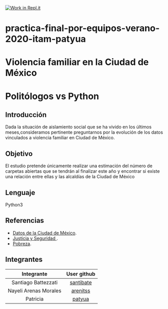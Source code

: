 [![Work in Repl.it](https://classroom.github.com/assets/work-in-replit-14baed9a392b3a25080506f3b7b6d57f295ec2978f6f33ec97e36a161684cbe9.svg)](https://classroom.github.com/online_ide?assignment_repo_id=2907122&assignment_repo_type=AssignmentRepo)

# practica-final-por-equipos-verano-2020-itam-patyua
# Violencia familiar en la Ciudad de México
# Politólogos vs Python 

## Introducción 
Dada la situación de aislamiento social que se ha vivido en los últimos meses,consideramos pertinente preguntarnos por la evolución de los datos vinculados a violencia familiar en Ciudad de México.

## Objetivo
El estudio pretende únicamente realizar una estimación del número de carpetas abiertas que se tendrán al finalizar este año y encontrar si existe una relación entre ellas y las alcaldías de la Ciudad de México

## Lenguaje
Python3

## Referencias
 * [Datos de la Ciudad de México](https://datos.cdmx.gob.mx/pages/home/).
 * [Justicia y Seguridad ](https://datos.cdmx.gob.mx/explore/?refine.theme=Justicia+y+seguridad&sort=modified).
 * [Pobreza](https://www.coneval.org.mx/Medicion/Paginas/PobrezaInicio.aspx).
 
 ## Integrantes
|Integrante|User github|
|:--:|:--:|
|Santiago Battezzati|[santibate](https://github.com/santibate)|
|Nayeli Arenas Morales|[arenitss](https://github.com/arenitss)|
|Patricia|[patyua](https://github.com/patyua)|

